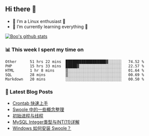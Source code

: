 ## Hi there 👋
* 🔭 I’m a Linux enthusiast 🐧️
* 🏃️ I’m currently learning everything 🏃️

[![Boo's github stats](https://github-readme-stats.vercel.app/api?username=0xAiKang)](https://github.com/anuraghazra/github-readme-stats)

<!-- [![Most Used Langs](https://github-readme-stats.vercel.app/api/top-langs/?username=0xAiKang)](https://github.com/anuraghazra/github-readme-stats) -->

### 📊 This week I spent my time on
<!--START_SECTION:waka-->
```text
Other      51 hrs 22 mins  ██████████████████▓░░░░░░   74.52 % 
PHP        15 hrs 33 mins  █████▓░░░░░░░░░░░░░░░░░░░   22.57 % 
HTML       1 hr 8 mins     ▒░░░░░░░░░░░░░░░░░░░░░░░░   01.64 % 
SQL        28 mins         ▒░░░░░░░░░░░░░░░░░░░░░░░░   00.69 % 
Markdown   20 mins         ░░░░░░░░░░░░░░░░░░░░░░░░░   00.50 % 
```
<!--END_SECTION:waka-->

### 📕 Latest Blog Posts
<!-- BLOG-POST-LIST:START -->
- [Crontab 快速上手](https://www.0x2beace.com/crontab-quick-start/)
- [Swoole 中的一些概念整理](https://www.0x2beace.com/sorting-out-some-concepts-in-swoole/)
- [初始进程与线程](https://www.0x2beace.com/initial-process-and-thread/)
- [MySQL Integer类型与INT(11)详解](https://www.0x2beace.com/mysql-integer-type-and-int-11-detailed-explanation/)
- [Windows 如何安装 Swoole？](https://www.0x2beace.com/how-to-install-swoole-on-windows/)
<!-- BLOG-POST-LIST:END -->

